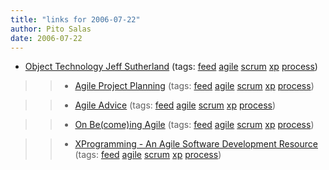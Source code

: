 ```yaml
---
title: "links for 2006-07-22"
author: Pito Salas
date: 2006-07-22
---
```




  * [Object Technology Jeff Sutherland](<http://jeffsutherland.com/rss.xml>) (tags: [feed](<http://del.icio.us/pitosalas/feed>) [agile](<http://del.icio.us/pitosalas/agile>) [scrum](<http://del.icio.us/pitosalas/scrum>) [xp](<http://del.icio.us/pitosalas/xp>) [process](<http://del.icio.us/pitosalas/process>))
>>   * [Agile Project
Planning](<http://feeds.feedburner.com/AgileProjectPlanning>) (tags:
[feed](<http://del.icio.us/pitosalas/feed>)
[agile](<http://del.icio.us/pitosalas/agile>)
[scrum](<http://del.icio.us/pitosalas/scrum>)
[xp](<http://del.icio.us/pitosalas/xp>)
[process](<http://del.icio.us/pitosalas/process>))

>>   * [Agile Advice](<http://www.agileadvice.com/index.rdf>) (tags:
[feed](<http://del.icio.us/pitosalas/feed>)
[agile](<http://del.icio.us/pitosalas/agile>)
[scrum](<http://del.icio.us/pitosalas/scrum>)
[xp](<http://del.icio.us/pitosalas/xp>)
[process](<http://del.icio.us/pitosalas/process>))

>>   * [On Be(come)ing Agile](<http://feeds.feedburner.com/theagileblog/kvkb>)
(tags: [feed](<http://del.icio.us/pitosalas/feed>)
[agile](<http://del.icio.us/pitosalas/agile>)
[scrum](<http://del.icio.us/pitosalas/scrum>)
[xp](<http://del.icio.us/pitosalas/xp>)
[process](<http://del.icio.us/pitosalas/process>))

>>   * [XProgramming - An Agile Software Development
Resource](<http://www.xprogramming.com/feed.xml>) (tags:
[feed](<http://del.icio.us/pitosalas/feed>)
[agile](<http://del.icio.us/pitosalas/agile>)
[scrum](<http://del.icio.us/pitosalas/scrum>)
[xp](<http://del.icio.us/pitosalas/xp>)
[process](<http://del.icio.us/pitosalas/process>))

>>


